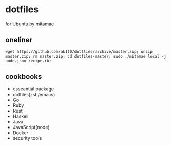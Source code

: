# dotfiles
for Ubuntu by mitamae

## oneliner
`wget https://github.com/ak1t0/dotflies/archive/master.zip; unzip master.zip; rm master.zip; cd dotfiles-master; sudo ./mitamae local -j node.json recipe.rb;`

## cookbooks
- esseantial package
- dotfiles(zsh/emacs)
- Go
- Ruby
- Rust
- Haskell
- Java
- JavaScript(node)
- Docker
- security tools
